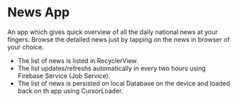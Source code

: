 # News App

An app which gives quick overview of all the daily national news at your fingers.
Browse the detailed news just by tapping on the news in browser of your choice.

- The list of news is listed in RecyclerView.
- The list updates/refreshs automatically in every two hours using Firebase Service (Job Service).
- The list of news is persisted on local Database on the device and loaded back on th app using CursorLoader. 